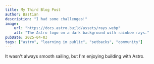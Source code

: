 ```yaml
---
title: My Third Blog Post
author: Bastian
description: "I had some challenges!"
image:
    url: "https://docs.astro.build/assets/rays.webp"
    alt: "The Astro logo on a dark background with rainbow rays."
pubDate: 2025-04-03
tags: ["astro", "learning in public", "setbacks", "community"]
---
```

It wasn't always smooth sailing, but I'm enjoying building with Astro.